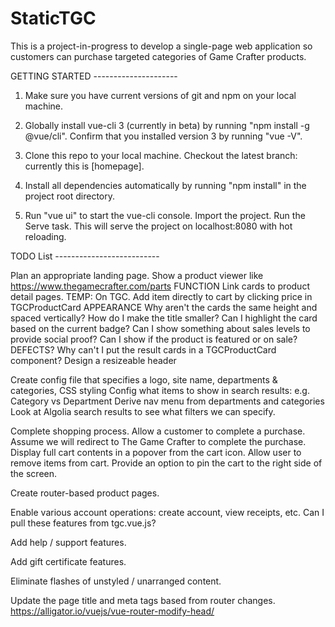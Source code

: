 # StaticTGC
This is a project-in-progress to develop a single-page web application so customers can purchase targeted categories of Game Crafter products.

GETTING STARTED ---------------------

1. Make sure you have current versions of git and npm on your local machine.

2. Globally install vue-cli 3 (currently in beta) by running "npm install -g @vue/cli". Confirm that you installed version 3 by running "vue -V".

3. Clone this repo to your local machine. Checkout the latest branch: currently this is [homepage].

4. Install all dependencies automatically by running "npm install" in the project root directory.

5. Run "vue ui" to start the vue-cli console. Import the project. Run the Serve task. This will serve the project on localhost:8080 with hot reloading.

TODO List --------------------------

Plan an appropriate landing page.
  Show a product viewer like https://www.thegamecrafter.com/parts
    FUNCTION
      Link cards to product detail pages. TEMP: On TGC.
      Add item directly to cart by clicking price in TGCProductCard
    APPEARANCE
      Why aren't the cards the same height and spaced vertically?
      How do I make the title smaller?
      Can I highlight the card based on the current badge?
      Can I show something about sales levels to provide social proof?
      Can I show if the product is featured or on sale?
    DEFECTS?
      Why can't I put the result cards in a TGCProductCard component?
  Design a resizeable header

Create config file that specifies a logo, site name, departments & categories, CSS styling
  Config what items to show in search results: e.g. Category vs Department
  Derive nav menu from departments and categories
    Look at Algolia search results to see what filters we can specify.

Complete shopping process.
  Allow a customer to complete a purchase.
    Assume we will redirect to The Game Crafter to complete the purchase.
  Display full cart contents in a popover from the cart icon.
  Allow user to remove items from cart.
  Provide an option to pin the cart to the right side of the screen.

Create router-based product pages.

Enable various account operations: create account, view receipts, etc.
  Can I pull these features from tgc.vue.js?

Add help / support features.

Add gift certificate features.

Eliminate flashes of unstyled / unarranged content.

Update the page title and meta tags based from router changes. https://alligator.io/vuejs/vue-router-modify-head/
